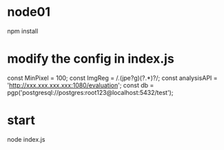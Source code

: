 # node01
npm install


# modify the config in index.js
const MinPixel = 100;
const ImgReg = /\.(jpe?g)(\?.*)?/;
const analysisAPI = 'http://xxx.xxx.xxx.xxx:1080/evaluation';
const db = pgp('postgresql://postgres:root123@localhost:5432/test');


# start
node index.js

